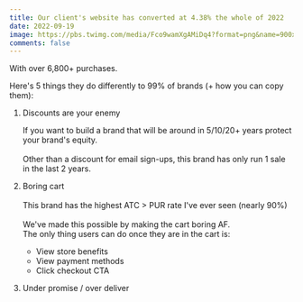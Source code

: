 ```yaml
---
title: Our client's website has converted at 4.38% the whole of 2022
date: 2022-09-19
image: https://pbs.twimg.com/media/Fco9wamXgAMiDq4?format=png&name=900x900
comments: false
---
```

With over 6,800+ purchases. 

Here's 5 things they do differently to 99% of brands (+ how you can copy them):

1. Discounts are your enemy

   If you want to build a brand that will be around in 5/10/20+ years protect your brand's equity. \
   \
   Other than a discount for email sign-ups, this brand has only run 1 sale in the last 2 years.
2. Boring cart\
   \
   This brand has the highest ATC > PUR rate I've ever seen (nearly 90%) \
   \
   We've made this possible by making the cart boring AF. 
   \
   The only thing users can do once they are in the cart is:
    - View store benefits
    - View payment methods
    - Click checkout CTA
3. Under promise / over deliver